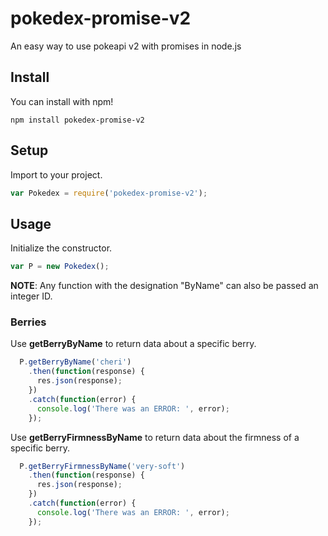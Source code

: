 # pokedex-promise-v2
An easy way to use pokeapi v2 with promises in node.js

## Install

You can install with npm!
```
npm install pokedex-promise-v2
```

## Setup

Import to your project.
```js
var Pokedex = require('pokedex-promise-v2');
```

## Usage

Initialize the constructor.
```js
var P = new Pokedex();
```

**NOTE**: Any function with the designation "ByName" can also be passed an integer ID.

### Berries

Use **getBerryByName** to return data about a specific berry.
```js
  P.getBerryByName('cheri')
    .then(function(response) {
      res.json(response);
    })
    .catch(function(error) {
      console.log('There was an ERROR: ', error);
    });
```

Use **getBerryFirmnessByName** to return data about the firmness of a specific berry.
```js
  P.getBerryFirmnessByName('very-soft')
    .then(function(response) {
      res.json(response);
    })
    .catch(function(error) {
      console.log('There was an ERROR: ', error);
    });
```
